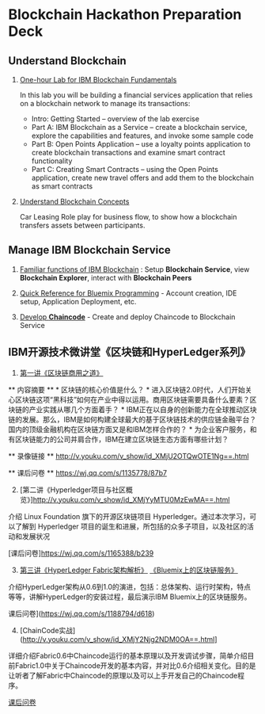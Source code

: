 # Blockchain Hackathon Preparation Deck

## Understand Blockchain 

1. [One-hour Lab for IBM Blockchain Fundamentals](try-on-Bluemix/BlockchainFundamentalsLabHandoutGithub.pdf)

    In this lab you will be building a financial services application that relies on a blockchain network to manage its transactions:
    * Intro: Getting Started – overview of the lab exercise
    * Part A: IBM Blockchain as a Service – create a blockchain service, explore the capabilities and features, and invoke some sample code
    * Part B: Open Points Application – use a loyalty points application to create blockchain transactions and examine smart contract functionality
    * Part C: Creating Smart Contracts – using the Open Points application, create new travel offers and add them to the blockchain as smart contracts
    
2. [Understand Blockchain Concepts](try-on-Bluemix/Lab1%20-%20Blockchain%20Explained.pdf) 

    Car Leasing Role play for business flow, to show how a blockchain transfers assets between participants.

## Manage IBM Blockchain Service

1. [Familiar functions of IBM Blockchain](try-on-Bluemix/Lab1%20-%20Blockchain%20Explored.pdf) : Setup **Blockchain Service**, view **Blockchain Explorer**, interact with **Blockchain Peers**

2. [Quick Reference for Bluemix Programming](try-on-Bluemix/Blockchain%20Programming%20Quick%20Reference) - Account creation, IDE setup, Application Deployment, etc.

3. [Develop **Chaincode**](try-on-Bluemix/Lab3%20-%20Blockchain%20Unchained) - Create and deploy Chaincode to Blockchain Service


## IBM开源技术微讲堂《区块链和HyperLedger系列》

1. [第一讲《区块链商用之道》](http://v.youku.com/v_show/id_XMjU2OTQwOTE1Ng==.html)


** 内容摘要 **
    * 区块链的核心价值是什么？
    * 进入区块链2.0时代，人们开始关心区块链这项“黑科技”如何在产业中得以运用。商用区块链需要具备什么要素？区块链的产业实践从哪几个方面着手？
    * IBM正在以自身的创新能力在全球推动区块链的发展。那么，IBM是如何构建全球最大的基于区块链技术的供应链金融平台？国内的顶级金融机构在区块链方面又是和IBM怎样合作的？
    * 为企业客户服务，和有区块链能力的公司并肩合作，IBM在建立区块链生态方面有哪些计划？ 
    
** 录像链接 **
     http://v.youku.com/v_show/id_XMjU2OTQwOTE1Ng==.html

** 课后问卷 ** 
     https://wj.qq.com/s/1135778/87b7

2. [第二讲《Hyperledger项目与社区概览》]http://v.youku.com/v_show/id_XMjYyMTU0MzEwMA==.html

介绍 Linux Foundation 旗下的开源区块链项目 Hyperledger。通过本次学习，可以了解到 Hyperledger 项目的诞生和进展，所包括的众多子项目，以及社区的活动和发展状况

[课后问卷]https://wj.qq.com/s/1165388/b239

3. [第三讲《HyperLedger Fabric架构解析》](http://v.youku.com/v_show/id_XMjY1MTAxNjY0NA==.html)
[《Bluemix上的区块链服务》](http://v.youku.com/v_show/id_XMjY1MTIzODk0NA==.html)

介绍HyperLedger架构从0.6到1.0的演进，包括：总体架构、运行时架构，特点等等，讲解HyperLedger的安装过程，最后演示IBM Bluemix上的区块链服务。

课后问卷](https://wj.qq.com/s/1188794/d618)

4. [ChainCode实战](http://v.youku.com/v_show/id_XMjY2Njg2NDM0OA==.html]

详细介绍Fabric0.6中Chaincode运行的基本原理以及开发调试步骤，简单介绍目前Fabric1.0中关于Chaincode开发的基本内容，并对比0.6介绍相关变化。目的是让听者了解Fabric中Chaincode的原理以及可以上手开发自己的Chaincode程序。 

[课后问卷](https://wj.qq.com/s/1212449/7ae7)
